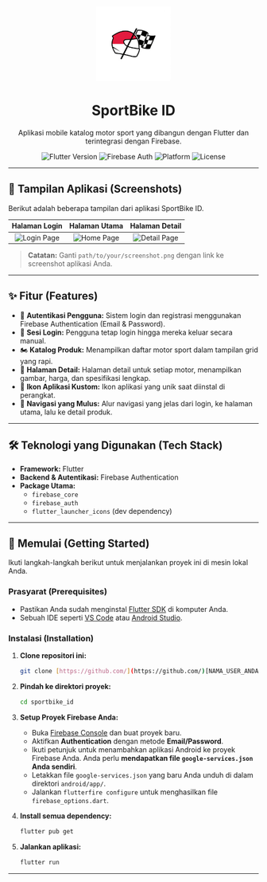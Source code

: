 <p align="center">
  <img src="assets/images/logo_launcher.png" alt="SportBike ID Logo" width="150"/>
</p>

<h1 align="center">SportBike ID</h1>

<p align="center">
  Aplikasi mobile katalog motor sport yang dibangun dengan Flutter dan terintegrasi dengan Firebase.
</p>

<p align="center">
  <img src="https://img.shields.io/badge/Flutter-3.x-blue?logo=flutter" alt="Flutter Version">
  <img src="https://img.shields.io/badge/Firebase-Auth-orange?logo=firebase" alt="Firebase Auth">
  <img src="https://img.shields.io/badge/Platform-Android-green?logo=android" alt="Platform">
  <img src="https://img.shields.io/badge/License-MIT-purple" alt="License">
</p>

---

## 📸 Tampilan Aplikasi (Screenshots)

Berikut adalah beberapa tampilan dari aplikasi SportBike ID.

| Halaman Login | Halaman Utama | Halaman Detail |
| :-----------: | :-----------: | :--------------: |
| ![Login Page](path/to/your/login_screenshot.png) | ![Home Page](path/to/your/home_screenshot.png) | ![Detail Page](path/to/your/detail_screenshot.png) |
> **Catatan:** Ganti `path/to/your/screenshot.png` dengan link ke screenshot aplikasi Anda.

---

## ✨ Fitur (Features)

-   🔐 **Autentikasi Pengguna:** Sistem login dan registrasi menggunakan Firebase Authentication (Email & Password).
-   🚪 **Sesi Login:** Pengguna tetap login hingga mereka keluar secara manual.
-   🏍️ **Katalog Produk:** Menampilkan daftar motor sport dalam tampilan grid yang rapi.
-   📄 **Halaman Detail:** Halaman detail untuk setiap motor, menampilkan gambar, harga, dan spesifikasi lengkap.
-   🎨 **Ikon Aplikasi Kustom:** Ikon aplikasi yang unik saat diinstal di perangkat.
-   🚀 **Navigasi yang Mulus:** Alur navigasi yang jelas dari login, ke halaman utama, lalu ke detail produk.

---

## 🛠️ Teknologi yang Digunakan (Tech Stack)

-   **Framework:** Flutter
-   **Backend & Autentikasi:** Firebase Authentication
-   **Package Utama:**
    -   `firebase_core`
    -   `firebase_auth`
    -   `flutter_launcher_icons` (dev dependency)

---

## 🚀 Memulai (Getting Started)

Ikuti langkah-langkah berikut untuk menjalankan proyek ini di mesin lokal Anda.

### Prasyarat (Prerequisites)

-   Pastikan Anda sudah menginstal [Flutter SDK](https://flutter.dev/docs/get-started/install) di komputer Anda.
-   Sebuah IDE seperti [VS Code](https://code.visualstudio.com/) atau [Android Studio](https://developer.android.com/studio).

### Instalasi (Installation)

1.  **Clone repositori ini:**
    ```sh
    git clone [https://github.com/](https://github.com/)[NAMA_USER_ANDA]/sportbike_id.git
    ```

2.  **Pindah ke direktori proyek:**
    ```sh
    cd sportbike_id
    ```

3.  **Setup Proyek Firebase Anda:**
    -   Buka [Firebase Console](https://console.firebase.google.com/) dan buat proyek baru.
    -   Aktifkan **Authentication** dengan metode **Email/Password**.
    -   Ikuti petunjuk untuk menambahkan aplikasi Android ke proyek Firebase Anda. Anda perlu **mendapatkan file `google-services.json` Anda sendiri**.
    -   Letakkan file `google-services.json` yang baru Anda unduh di dalam direktori `android/app/`.
    -   Jalankan `flutterfire configure` untuk menghasilkan file `firebase_options.dart`.

4.  **Install semua dependency:**
    ```sh
    flutter pub get
    ```

5.  **Jalankan aplikasi:**
    ```sh
    flutter run
    ```

---
